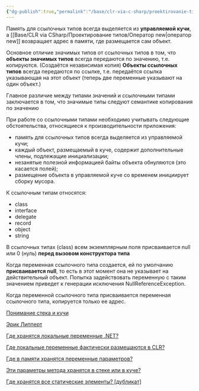 ```yaml
---
{"dg-publish":true,"permalink":"/base/clr-via-c-sharp/proektirovanie-tipov/ssylochnye-tipy-reference-types/"}
---
```



Память для ссылочных типов всегда выделяется из **управляемой кучи**, а [[Base/CLR via CSharp/Проектирование типов/Оператор new\|оператор new]] возвращает адрес в памяти, где размещается сам объект. 

Основное отличие значимых типов от ссылочных типов в том, что **объекты значимых типов** всегда передаются по значению, т.е. копируются. (Создаётся независимая копия)
**Объекты ссылочных типов** всегда передаются по ссылке, т.е. передаётся ссылка указывающая на этот объект (теперь две переменные указывают на один объект.)

Главное различие между типами значений и ссылочными типами заключается в том, что значимые типы следуют семантике копирования по значению

При работе со ссылочными типами необходимо учитывать следующие обстоятельства, относящиеся к производительности приложения: 
- память для ссылочных типов всегда выделяется из управляемой кучи; 
- каждый объект, размещаемый в куче, содержит дополнительные члены, подлежащие инициализации; 
- незанятые полезной информацией байты объекта обнуляются (это касается полей); 
- размещение объекта в управляемой куче со временем инициирует сборку мусора.

К ссылочным типам относятся:
- class
- interface
- delegate
- record
- object
- string

В ссылочных типах (class) всем экземплярным поля присваивается null или 0 (нуль) **перед вызовом конструктора типа** 

Когда переменная ссылочного типа создается, ей по умолчанию **присваивается null**, то есть в этот момент она не указывает на действительный объект. Попытка задействовать переменную с таким значением приведет к генерации исключения NullReferenceException.

Когда переменной ссылочного типа присваивается переменная ссылочного типа, копируется только ее адрес.

[Понимание стека и кучи](https://endjin.com/blog/2022/07/understanding-the-stack-and-heap-in-csharp-dotnet)

[Эрик Липперт](https://stackoverflow.com/questions/2565331/fields-of-class-are-they-stored-in-the-stack-or-heap)

[Где хранятся локальные переменные .NET?](https://stackoverflow.com/questions/3822448/where-are-net-local-variables-stored)

[Где локальные переменные фактически размещаются в CLR?](https://stackoverflow.com/questions/47520657/where-does-local-variables-actually-allocated-within-clr)

[Где в памяти хранятся переменные параметров?](https://stackoverflow.com/questions/16304705/where-are-parameter-variables-stored-in-memory)

[Эти параметры метода хранятся в стеке или в куче?](https://stackoverflow.com/questions/57173978/are-these-method-parameters-stored-on-stack-or-heap)

[Где хранятся все статические элементы? [дубликат]](https://stackoverflow.com/questions/38612009/where-are-all-the-static-members-stored)